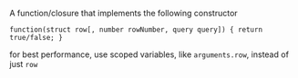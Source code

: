 A function/closure that implements the following constructor

`function(struct row[, number rowNumber, query query]) { return true/false; }`

for best performance, use scoped variables, like `arguments.row`, instead of just `row`